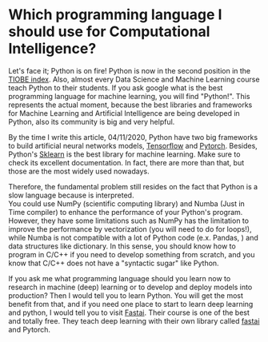 
# Which programming language I should use for Computational Intelligence?

Let's face it; Python is on fire! Python is now in the second position in the [TIOBE index](https://www.tiobe.com/tiobe-index/). 
Also, almost every Data Science and Machine Learning course teach Python to their students. 
If you ask google what is the best programming language for machine learning, you will find "Python!". 
This represents the actual moment, because the best libraries and frameworks for Machine Learning and Artificial Intelligence are being developed in Python, 
also its community is big and very helpful. 


By the time I write this article, 04/11/2020, Python have two big frameworks to build artificial neural networks models, 
[Tensorflow](https://www.tensorflow.org/) and [Pytorch](https://pytorch.org/). 
Besides, Python's [Sklearn](https://scikit-learn.org/stable/) is the best library for machine learning. Make sure to check its excellent documentation. 
In fact, there are more than that, but those are the most widely used nowadays. 


Therefore, the fundamental problem still resides on the fact that Python is a slow language because is interpreted.   
You could use NumPy (scientific computing library) and Numba (Just in Time compiler) 
to enhance the performance of your Python's program. However, they have some limitations such as 
NumPy has the limitation to improve the performance by vectorization (you will need to do for loops!), 
while Numba is not compatible with a lot of Python code (e.x. Pandas, ) and data structures like dictionary. 
In this sense, you should know how to program in C/C++ if you need to develop something from scratch, 
and you know that C/C++ does not have a "syntactic sugar" like Python. 


If you ask me what programming language should you learn now to research in machine (deep) learning or to develop and deploy models into production? 
Then I would tell you to learn Python. You will get the most benefit from that, 
and if you need one place to start to learn deep learning and python, I would tell you to visit [Fastai](https://www.fast.ai/). 
Their course is one of the best and totally free. They teach deep learning with their own library called [fastai](https://github.com/fastai/fastai) and Pytorch. 



